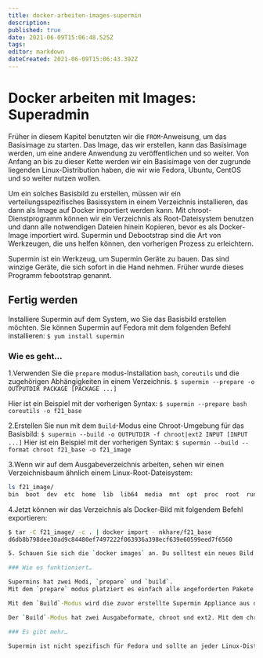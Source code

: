 ```yaml
---
title: docker-arbeiten-images-supermin
description: 
published: true
date: 2021-06-09T15:06:48.525Z
tags: 
editor: markdown
dateCreated: 2021-06-09T15:06:43.392Z
---
```


# Docker arbeiten mit Images: Superadmin

Früher in diesem Kapitel benutzten wir die `FROM`-Anweisung, um das Basisimage zu starten.
Das Image, das wir erstellen, kann das Basisimage werden, um eine andere Anwendung zu veröffentlichen und so weiter. Von Anfang an bis zu dieser Kette werden wir ein Basisimage von der zugrunde liegenden Linux-Distribution haben, die wir wie Fedora, Ubuntu, CentOS und so weiter nutzen wollen.

Um ein solches Basisbild zu erstellen, müssen wir ein verteilungsspezifisches Basissystem in einem Verzeichnis installieren, das dann als Image auf Docker importiert werden kann. Mit chroot-Dienstprogramm können wir ein Verzeichnis als Root-Dateisystem benutzen und dann alle notwendigen Dateien hinein Kopieren, bevor es als Docker-Image importiert wird. Supermin und Debootstrap sind die Art von Werkzeugen, die uns helfen können, den vorherigen Prozess zu erleichtern.

Supermin ist ein Werkzeug, um Supermin Geräte zu bauen. Das sind winzige Geräte, die sich sofort in die Hand nehmen. Früher wurde dieses Programm febootstrap genannt.

## Fertig werden

Installiere Supermin auf dem System, wo Sie das Basisbild erstellen möchten. Sie können Supermin auf Fedora mit dem folgenden Befehl installieren:
`$ yum install supermin`

### Wie es geht…

1.Verwenden Sie die `prepare` modus-Installation `bash`, `coreutils` und die zugehörigen Abhängigkeiten in einem Verzeichnis.
`$ supermin --prepare -o OUTPUTDIR PACKAGE [PACKAGE ...]`

Hier ist ein Beispiel mit der vorherigen Syntax:
`$ supermin --prepare bash coreutils -o f21_base`

2.Erstellen Sie nun mit dem `Build`-Modus eine Chroot-Umgebung für das Basisbild:
`$ supermin --build -o OUTPUTDIR -f chroot|ext2 INPUT [INPUT ...]`
Hier ist ein Beispiel mit der vorherigen Syntax:
`$ supermin --build --format chroot f21_base -o f21_image`

3.Wenn wir auf dem Ausgabeverzeichnis arbeiten, sehen wir einen Verzeichnisbaum ähnlich einem Linux-Root-Dateisystem:

```sh
ls f21_image/
bin  boot  dev  etc  home  lib  lib64  media  mnt  opt  proc  root  run  sbin  srv  sys  tmp  usr  var
```

4.Jetzt können wir das Verzeichnis als Docker-Bild mit folgendem Befehl exportieren:

```sh
$ tar -C f21_image/ -c . | docker import - nkhare/f21_base
d6db8b798dee30ad9c84480ef7497222f063936a398ecf639e60599eed7f6560

5. Schauen Sie sich die `docker images` an. Du solltest ein neues Bild mit `nkhare/f21_base` als den Namen haben.

### Wie es funktioniert…

Supermins hat zwei Modi, `prepare` und `build`.
Mit dem `prepare` modus platziert es einfach alle angeforderten Pakete mit ihren Abhängigkeiten in ein Verzeichnis, ohne die Host-OS-spezifischen Dateien zu kopieren.

Mit dem `Build`-Modus wird die zuvor erstellte Supermin Appliance aus dem Vorbereitungsmodus in eine voll ausgeblasenen und bootfähigen Appliance mit allen notwendigen Dateien konvertiert. Dieser Schritt kopiert die benötigten Dateien / Binärdateien vom Host-Rechner in das Appliance-Verzeichnis, so dass die Pakete auf den Host-Rechnern installiert sein müssen, die Sie in der Appliance verwenden möchten.

Der `Build`-Modus hat zwei Ausgabeformate, chroot und ext2. Mit dem chroot-Format wird der Verzeichnisbaum in das Verzeichnis geschrieben und mit dem ext2-Format wird ein Disk-Image erstellt. Wir exportierten das Verzeichnis, das über das Chroot-Format erstellt wurde, um das Docker-Image zu erstellen.

### Es gibt mehr…

Supermin ist nicht spezifisch für Fedora und sollte an jeder Linux-Distribution arbeiten.
